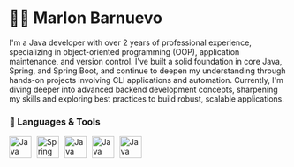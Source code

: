 # 🧑‍💻 Marlon Barnuevo

I'm a Java developer with over 2 years of professional experience, specializing in object-oriented programming (OOP), application maintenance, and version control. I've built a solid foundation in core Java, Spring, and Spring Boot, and continue to deepen my understanding through hands-on projects involving CLI applications and automation. Currently, I'm diving deeper into advanced backend development concepts, sharpening my skills and exploring best practices to build robust, scalable applications.

### 🧰 Languages & Tools
<img align="left" alt="Java" width="40px" style="padding-right:7px;" src="https://cdn.jsdelivr.net/gh/devicons/devicon@latest/icons/java/java-original.svg"/>
<img align="left" alt="Spring" width="40px" style="padding-right:7px;" src="https://cdn.jsdelivr.net/gh/devicons/devicon@latest/icons/spring/spring-original.svg"/>
<img align="left" alt="Java" width="40px" style="padding-right:7px;" src="https://cdn.jsdelivr.net/gh/devicons/devicon@latest/icons/maven/maven-original.svg"/>
<img align="left" alt="Java" width="40px" style="padding-right:7px;" src="https://cdn.jsdelivr.net/gh/devicons/devicon@latest/icons/html5/html5-original.svg"/>
<img align="left" alt="Java" width="40px" style="padding-right:7px;" src="https://cdn.jsdelivr.net/gh/devicons/devicon@latest/icons/css3/css3-original.svg"/>
